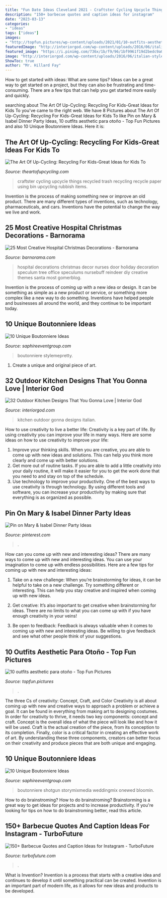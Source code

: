 ```yaml
---
title: "Fun Date Ideas Cleveland 2021 - Craftster Cycling Upcycle Things Recycled Trash Recycling Recycle Paper Using Bin Upcycling Rubbish Items"
description: "150+ barbecue quotes and caption ideas for instagram"
date: "2023-03-13"
categories:
- "ideas"
tags: ["ideas"]
images:
- "http://topfun.pictures/wp-content/uploads/2021/01/10-outfits-aesthetic-para-otono.jpg"
featuredImage: "http://interiorgod.com/wp-content/uploads/2016/06/italian-style-outdoor-kitchen.jpg"
featured_image: "https://i.pinimg.com/736x/1b/f9/96/1bf9961f19d2bedc9a0ae5a881acc66c.jpg"
image: "http://interiorgod.com/wp-content/uploads/2016/06/italian-style-outdoor-kitchen.jpg"
ShowToc: true
author: "Mr. Hillard Fay"
---
```



How to get started with ideas: What are some tips?
Ideas can be a great way to get started on a project, but they can also be frustrating and time-consuming. There are a few tips that can help you get started more easily and quickly.

	

		
searching about The Art Of Up-Cycling: Recycling For Kids-Great Ideas for Kids To you've came to the right web. We have 8 Pictures about The Art Of Up-Cycling: Recycling For Kids-Great Ideas for Kids To like Pin on Mary &amp; Isabel Dinner Party Ideas, 10 outfits aesthetic para otoño - Top Fun Pictures and also 10 Unique Boutonniere Ideas. Here it is:
		
    
## The Art Of Up-Cycling: Recycling For Kids-Great Ideas For Kids To

<img loading=lazy src="http://1.bp.blogspot.com/-8fP1q6nuc8A/UUhQ1FQXxmI/AAAAAAAAAWs/zjoFwW_fHjI/s640/paperbin.JPG" onerror="this.onerror=null;this.src='https://tse2.mm.bing.net/th?id=OIP.TVztZgOY6jbzFnyW3CKAeAAAAA&amp;pid=15.1';" alt="The Art Of Up-Cycling: Recycling For Kids-Great Ideas for Kids To">

_Source: theartofupcycling.com_

>craftster cycling upcycle things recycled trash recycling recycle paper using bin upcycling rubbish items. 

	

Invention is the process of making something new or improve an old product. There are many different types of inventions, such as technology, pharmaceuticals, and cars. Inventions have the potential to change the way we live and work.

    
## 25 Most Creative Hospital Christmas Decorations - Barnorama

<img loading=lazy src="https://www.barnorama.com/wp-content/uploads/2018/12/hospitals-255.jpg" onerror="this.onerror=null;this.src='https://tse2.mm.bing.net/th?id=OIP.9PccmiMCrkWBSXb0q3V7xQHaJ4&amp;pid=15.1';" alt="25 Most Creative Hospital Christmas Decorations - Barnorama">

_Source: barnorama.com_

>hospital decorations christmas decor nurses door holiday decoration speculum tree office speculums nursebuff reindeer diy creative themes santa most gomerblog. 

	

Invention is the process of coming up with a new idea or design. It can be something as simple as a new product or service, or something more complex like a new way to do something. Inventions have helped people and businesses all around the world, and they continue to be important today.

    
## 10 Unique Boutonniere Ideas

<img loading=lazy src="https://www.saphireeventgroup.com/wp-content/uploads/files/6014/5694/2695/unique_boutonniere_1.jpg" onerror="this.onerror=null;this.src='https://tse2.mm.bing.net/th?id=OIP.02yBGs2Ybv2hq_7onZ24TgAAAA&amp;pid=15.1';" alt="10 Unique Boutonniere Ideas">

_Source: saphireeventgroup.com_

>boutonniere stylemepretty. 

	

1. Create a unique and original piece of art.

    
## 32 Outdoor Kitchen Designs That You Gonna Love | Interior God

<img loading=lazy src="http://interiorgod.com/wp-content/uploads/2016/06/italian-style-outdoor-kitchen.jpg" onerror="this.onerror=null;this.src='https://tse1.mm.bing.net/th?id=OIP.XewLfuBNDm_vcy-Z5xxkfwHaK5&amp;pid=15.1';" alt="32 Outdoor Kitchen Designs That You Gonna Love | Interior God">

_Source: interiorgod.com_

>kitchen outdoor gonna designs italian. 

	

How to use creativity to live a better life:
Creativity is a key part of life. By using creativity you can improve your life in many ways. Here are some ideas on how to use creativity to improve your life: 
1. Improve your thinking skills. When you are creative, you are able to come up with new ideas and solutions. This can help you think more clearly and come up with better solutions. 
2. Get more out of routine tasks. If you are able to add a little creativity into your daily routine, it will make it easier for you to get the work done that you need to and stay on top of the schedule. 
3. Use technology to improve your productivity. One of the best ways to use creativity is through technology. By using different tools and software, you can increase your productivity by making sure that everything is as organized as possible. 

    
## Pin On Mary &amp; Isabel Dinner Party Ideas

<img loading=lazy src="https://i.pinimg.com/736x/1b/f9/96/1bf9961f19d2bedc9a0ae5a881acc66c.jpg" onerror="this.onerror=null;this.src='https://tse3.mm.bing.net/th?id=OIP.4yUpFwfBdfLMqNmhMhg6KwHaJr&amp;pid=15.1';" alt="Pin on Mary &amp; Isabel Dinner Party Ideas">

_Source: pinterest.com_

>. 

	

How can you come up with new and interesting ideas?
There are many ways to come up with new and interesting ideas. You can use your imagination to come up with endless possibilities. Here are a few tips for coming up with new and interesting ideas:
1. Take on a new challenge: When you’re brainstorming for ideas, it can be helpful to take on a new challenge. Try something different or interesting. This can help you stay creative and inspired when coming up with new ideas.

2. Get creative: It’s also important to get creative when brainstorming for ideas. There are no limits to what you can come up with if you have enough creativity in your veins!

3. Be open to feedback: Feedback is always valuable when it comes to coming up with new and interesting ideas. Be willing to give feedback and see what other people think of your suggestions.

    
## 10 Outfits Aesthetic Para Otoño - Top Fun Pictures

<img loading=lazy src="http://topfun.pictures/wp-content/uploads/2021/01/10-outfits-aesthetic-para-otono.jpg" onerror="this.onerror=null;this.src='https://tse4.mm.bing.net/th?id=OIP.fXmJCTwrsK1Z5M1vaRXGJQHaKy&amp;pid=15.1';" alt="10 outfits aesthetic para otoño - Top Fun Pictures">

_Source: topfun.pictures_

>. 

	

The three Cs of creativity: Concept, Craft, and Color
Creativity is all about coming up with new and creative ways to approach a problem or achieve a goal. It can be found in everything from making art to designing costumes. In order for creativity to thrive, it needs two key components: concept and craft. Concept is the overall idea of what the piece will look like and how it will be used. Craft is the actual creation of the piece, from its conception to its completion. Finally, color is a critical factor in creating an effective work of art. By understanding these three components, creators can better focus on their creativity and produce pieces that are both unique and engaging.

    
## 10 Unique Boutonniere Ideas

<img loading=lazy src="https://www.saphireeventgroup.com/wp-content/uploads/files/1914/5694/2699/unique_boutonniere_7.jpg" onerror="this.onerror=null;this.src='https://tse1.mm.bing.net/th?id=OIP.2agRHqhWirdTv_mX9qZrPwAAAA&amp;pid=15.1';" alt="10 Unique Boutonniere Ideas">

_Source: saphireeventgroup.com_

>boutonniere shotgun storymixmedia weddingmix onewed bloomin. 

	

How to do brainstroming?
How to do brainstroming? Brainstorming is a great way to get ideas for projects and to increase productivity. If you're looking for tips on how to do brainstroming better, read this article.

    
## 150+ Barbecue Quotes And Caption Ideas For Instagram - TurboFuture

<img loading=lazy src="https://images.saymedia-content.com/.image/t_share/MTgwNjYyOTE3NTM5MTEyMjk2/barbecue-quotes-and-caption-ideas.jpg" onerror="this.onerror=null;this.src='https://tse3.mm.bing.net/th?id=OIP.vs08FULc4IxqNtb1nSge3AHaJ4&amp;pid=15.1';" alt="150+ Barbecue Quotes and Caption Ideas for Instagram - TurboFuture">

_Source: turbofuture.com_

>. 

	

What is Invention?
Invention is a process that starts with a creative idea and continues to develop it until something practical can be created. Invention is an important part of modern life, as it allows for new ideas and products to be developed.

